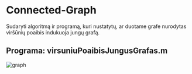 # Connected-Graph
Sudaryti algoritmą ir programą, kuri nustatytų, ar duotame grafe nurodytas viršūnių poaibis indukuoja jungų grafą.
## Programa: virsuniuPoaibisJungusGrafas.m
![graph](https://lh3.googleusercontent.com/D9igqHGgkYcujIvNmZk5qTF52MrNC4yA7RbwjrsvJM2H0uli0X-wtRBJmigBWtPH5F5zzTFpRMuiD42Y7y4bLMGxhk_DFERSq3PBrtQkQSBDrqfavSNJSO9wA5k54wO9HHizulCWK1dHBrRp-rwr9YS6uutghu0VT6t9-0jqNL-vA1S_xrFA5KD8-gRCu1NSe33VGQzeFlcbRJLdG19WkRTUVvwqmMSYEg2v-PHnSFE0QWk7rK74-xS7p4MDDd-IhX-LkQX4nF726uKSzlJfNfO9UUI6IY6j6vc_Z1uo8wyi2jCFGi4uEkSlk6xFQstaQmg_S_uHLzNWZrh0l5yQ4zALIeKzV_jc9QsZPEGaHn-OC8z-ejJIoshYt-ZZdjiEc7ayPhLWZ5LDUl4u2DiZJo_gpRCMWkpNVGux_KCcq2gnOXlhPQGxXaR1L3rMTWwDSfZ8OTnaSzu0od1zyULfUlI2iBB9DuePdM4mW8HHw46U40UTzt3yg--nSOToH1RUhpPGDVURTcIOTXH7tdWeBtmfygSnZ8wD6kI7deZTYsKN0O276sXjNd5snki-JrbJT-kH9dSB-DqHCyppO3zORILPyo6PEyvJFITvrLN2t_JDUkGe6aVyw-BEt1FIixg6f8uY5mJQe3DLMQAiQZPKLKmNtQN-3Ac=w1697-h920-no)
